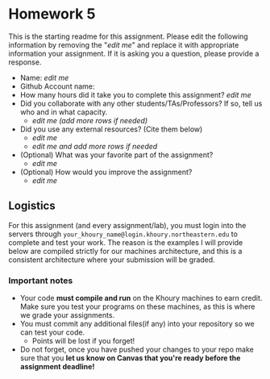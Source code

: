 # Homework 5

This is the starting readme for this assignment.  Please edit the following information by removing the "*edit me*" and replace it with appropriate information your assignment. If it is asking you a question, please provide a response.

- Name: *edit me*
- Github Account name: 
- How many hours did it take you to complete this assignment? *edit me*
- Did you collaborate with any other students/TAs/Professors? If so, tell us who and in what capacity.
  - *edit me (add more rows if needed)*
- Did you use any external resources? (Cite them below)
  - *edit me*
  - *edit me and add more rows if needed*
- (Optional) What was your favorite part of the assignment? 
  - *edit me*
- (Optional) How would you improve the assignment? 
  - *edit me*

## Logistics

For this assignment (and every assignment/lab), you must login into the servers through `your_khoury_name@login.khoury.northeastern.edu` to complete and test your work. The reason is the examples I will provide below are compiled strictly for our machines architecture, and this is a consistent architecture where your submission will be graded.

### Important notes

* Your code **must compile and run** on the Khoury machines to earn credit. Make sure you test your programs on these machines, as this is where we grade your assignments.
* You must commit any additional files(if any) into your repository so we can test your code.
  * Points will be lost if you forget!
* Do not forget, once you have pushed your changes to your repo make sure that you **let us know on Canvas that you're ready before the assignment deadline!**
